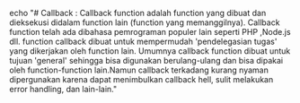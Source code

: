 echo "# Callback :
Callback function adalah function yang dibuat 
dan dieksekusi didalam function lain (function yang 
memanggilnya). Callback function telah ada dibahasa 
pemrograman populer lain seperti PHP ,Node.js dll.
function callback dibuat untuk mempermudah 'pendelegasian 
tugas'  yang dikerjakan oleh function lain. Umumnya 
callback function dibuat untuk tujuan 'general' sehingga 
bisa digunakan berulang-ulang dan bisa dipakai oleh 
function-function lain.Namun callback terkadang kurang nyaman 
dipergunakan karena dapat menimbulkan callback hell, 
sulit melakukan error handling, dan lain-lain."